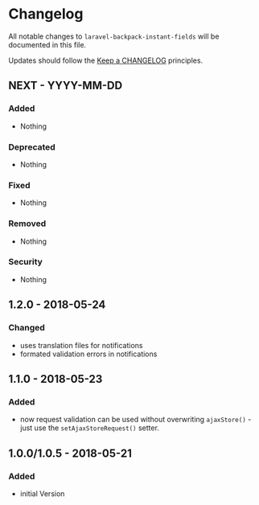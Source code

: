 # Changelog

All notable changes to `laravel-backpack-instant-fields` will be documented in this file.

Updates should follow the [Keep a CHANGELOG](http://keepachangelog.com/) principles.

## NEXT - YYYY-MM-DD

### Added
- Nothing

### Deprecated
- Nothing

### Fixed
- Nothing

### Removed
- Nothing

### Security
- Nothing

## 1.2.0 - 2018-05-24

### Changed
- uses translation files for notifications
- formated validation errors in notifications

## 1.1.0 - 2018-05-23

### Added
- now request validation can be used without overwriting `ajaxStore()` - just use the `setAjaxStoreRequest()` setter.

## 1.0.0/1.0.5 - 2018-05-21

### Added
- initial Version
